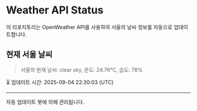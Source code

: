 
# Weather API Status

이 리포지토리는 OpenWeather API를 사용하여 서울의 날씨 정보를 자동으로 업데이트합니다.

## 현재 서울 날씨
> 서울의 현재 날씨: clear sky, 온도: 24.76°C, 습도: 78%

⏳ 업데이트 시간: 2025-09-04 22:30:03 (UTC)

---
자동 업데이트 봇에 의해 관리됩니다.
